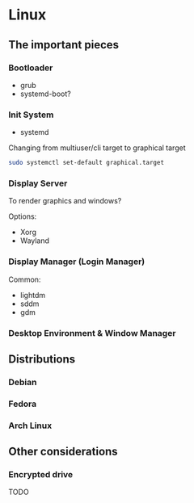 # Linux


## The important pieces

### Bootloader
- grub
- systemd-boot?
### Init System
- systemd

Changing from multiuser/cli target to graphical target

```bash
sudo systemctl set-default graphical.target
```
### Display Server
To render graphics and windows?

Options:
- Xorg
- Wayland

### Display Manager (Login Manager)

Common:
- lightdm
- sddm
- gdm

### Desktop Environment & Window Manager



## Distributions

### Debian

### Fedora

### Arch Linux


## Other considerations

### Encrypted drive

TODO


